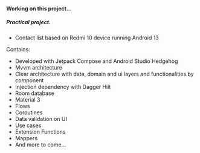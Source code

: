 
#### Working on this project...

##### Practical project. 
- Contact list based on Redmi 10 device running Android 13

Contains:
- Developed with Jetpack Compose and Android Studio Hedgehog
- Mvvm architecture
- Clear architecture with data, domain and ui layers and functionalities by component
- Injection dependency with Dagger Hilt
- Room database
- Material 3
- Flows
- Coroutines
- Data validation on UI
- Use cases
- Extension Functions
- Mappers
- And more to come...

